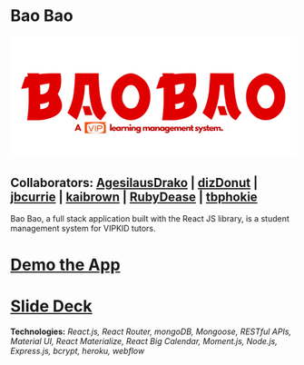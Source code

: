 # Bao Bao

![](./client/src/pages/Homepage/logo.png)

## Collaborators: [AgesilausDrako](https://github.com/AgesilausDrako) | [dizDonut](https://github.com/dizDonut) | [jbcurrie](https://github.com/jbcurrie) | [kaibrown](https://github.com/kaibrown) | [RubyDease](https://github.com/RubyDease) | [tbphokie](https://github.com/tbphokie) 

Bao Bao, a full stack application built with the React JS library, is a student management system for VIPKID tutors. 

# [Demo the App](https://baobaotutor.herokuapp.com/)

# [Slide Deck](http://prezi.com/fz9ktptfsuch/?utm_campaign=share&utm_medium=copy&rc=ex0share)

**Technologies:** *React.js, React Router, mongoDB, Mongoose, RESTful APIs, Material UI, React Materialize, React Big Calendar, Moment.js, Node.js, Express.js, bcrypt, heroku, webflow*
